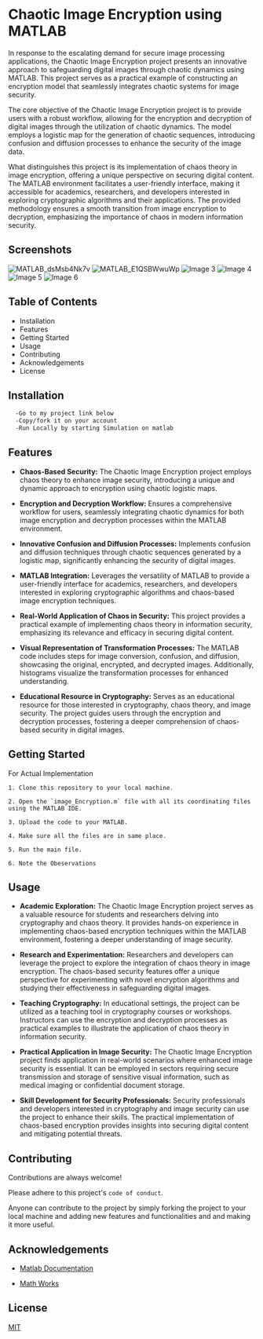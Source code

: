 
# Chaotic Image Encryption using MATLAB

In response to the escalating demand for secure image processing applications, the Chaotic Image Encryption project presents an innovative approach to safeguarding digital images through chaotic dynamics using MATLAB. This project serves as a practical example of constructing an encryption model that seamlessly integrates chaotic systems for image security.

The core objective of the Chaotic Image Encryption project is to provide users with a robust workflow, allowing for the encryption and decryption of digital images through the utilization of chaotic dynamics. The model employs a logistic map for the generation of chaotic sequences, introducing confusion and diffusion processes to enhance the security of the image data.

What distinguishes this project is its implementation of chaos theory in image encryption, offering a unique perspective on securing digital content. The MATLAB environment facilitates a user-friendly interface, making it accessible for academics, researchers, and developers interested in exploring cryptographic algorithms and their applications. The provided methodology ensures a smooth transition from image encryption to decryption, emphasizing the importance of chaos in modern information security.

## Screenshots
![MATLAB_dsMsb4Nk7v](https://github.com/Shreerang01/Chaotic-Image-Encryption-using-MATLAB/assets/113919844/d42be166-bc8f-4749-979f-e3382a574b9b) 
![MATLAB_E1QSBWwuWp](https://github.com/Shreerang01/Chaotic-Image-Encryption-using-MATLAB/assets/113919844/255dc09d-f3c3-4413-a66a-46f87332b8a3)
![Image 3](URL_for_Image_3) ![Image 4](URL_for_Image_4)
![Image 5](URL_for_Image_5) ![Image 6](URL_for_Image_6)


## Table of Contents

- Installation
- Features
- Getting Started
- Usage
- Contributing
- Acknowledgements
- License
## Installation

```bash
  -Go to my project link below
  -Copy/fork it on your account
  -Run Locally by starting Simulation on matlab
```
    
## Features
- **Chaos-Based Security:** The Chaotic Image Encryption project employs chaos theory to enhance image security, introducing a unique and dynamic approach to encryption using chaotic logistic maps.

- **Encryption and Decryption Workflow:** Ensures a comprehensive workflow for users, seamlessly integrating chaotic dynamics for both image encryption and decryption processes within the MATLAB environment.

- **Innovative Confusion and Diffusion Processes:** Implements confusion and diffusion techniques through chaotic sequences generated by a logistic map, significantly enhancing the security of digital images.

- **MATLAB Integration:** Leverages the versatility of MATLAB to provide a user-friendly interface for academics, researchers, and developers interested in exploring cryptographic algorithms and chaos-based image encryption techniques.

- **Real-World Application of Chaos in Security:** This project provides a practical example of implementing chaos theory in information security, emphasizing its relevance and efficacy in securing digital content.

- **Visual Representation of Transformation Processes:** The MATLAB code includes steps for image conversion, confusion, and diffusion, showcasing the original, encrypted, and decrypted images. Additionally, histograms visualize the transformation processes for enhanced understanding.

- **Educational Resource in Cryptography:** Serves as an educational resource for those interested in cryptography, chaos theory, and image security. The project guides users through the encryption and decryption processes, fostering a deeper comprehension of chaos-based security in digital images.
## Getting Started

For Actual Implementation

    1. Clone this repository to your local machine.

    2. Open the `image_Encryption.m` file with all its coordinating files using the MATLAB IDE.

    3. Upload the code to your MATLAB.

    4. Make sure all the files are in same place.

    5. Run the main file.

    6. Note the Obeservations
## Usage

- **Academic Exploration:** The Chaotic Image Encryption project serves as a valuable resource for students and researchers delving into cryptography and chaos theory. It provides hands-on experience in implementing chaos-based encryption techniques within the MATLAB environment, fostering a deeper understanding of image security.

- **Research and Experimentation:** Researchers and developers can leverage the project to explore the integration of chaos theory in image encryption. The chaos-based security features offer a unique perspective for experimenting with novel encryption algorithms and studying their effectiveness in safeguarding digital images.

- **Teaching Cryptography:** In educational settings, the project can be utilized as a teaching tool in cryptography courses or workshops. Instructors can use the encryption and decryption processes as practical examples to illustrate the application of chaos theory in information security.

- **Practical Application in Image Security:** The Chaotic Image Encryption project finds application in real-world scenarios where enhanced image security is essential. It can be employed in sectors requiring secure transmission and storage of sensitive visual information, such as medical imaging or confidential document storage.

- **Skill Development for Security Professionals:** Security professionals and developers interested in cryptography and image security can use the project to enhance their skills. The practical implementation of chaos-based encryption provides insights into securing digital content and mitigating potential threats.

## Contributing

Contributions are always welcome!

Please adhere to this project's `code of conduct`.

Anyone can contribute to the project by simply forking the project to your local machine and adding new features and functionalities and and making it more useful.

## Acknowledgements

 - [Matlab Documentation](https://in.mathworks.com/help/matlab/)

- [Math Works](https://in.mathworks.com/matlabcentral/fileexchange/107175-image-encryption-and-decryption-using-aes)


## License

[MIT](https://choosealicense.com/licenses/mit/)

